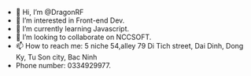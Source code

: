 - 👋 Hi, I’m @DragonRF
- 👀 I’m interested in Front-end Dev.
- 🌱 I’m currently learning Javascript.
- 💞️ I’m looking to collaborate on NCCSOFT.
- 📫 How to reach me: 5 niche 54,alley 79 Di Tich street, Dai Dinh, Dong Ky, Tu Son city, Bac Ninh
- Phone number: 0334929977.

<!---
DragonRF/DragonRF is a ✨ special ✨ repository because its `README.md` (this file) appears on your GitHub profile.
You can click the Preview link to take a look at your changes.
--->
